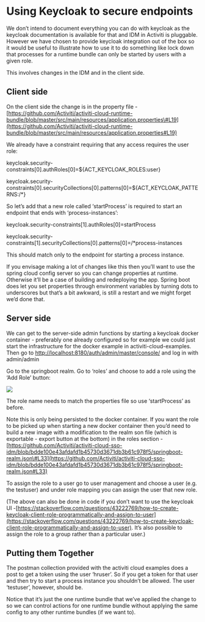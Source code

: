 # **Using Keycloak to secure endpoints**

  


We don’t intend to document everything you can do with keycloak as the keycloak documentation is available for that and IDM in Activiti is pluggable. However we have chosen to provide keycloak integration out of the box so it would be useful to illustrate how to use it to do something like lock down that processes for a runtime bundle can only be started by users with a given role.

This involves changes in the IDM and in the client side.

## Client side

On the client side the change is in the property file -[https://github.com/Activiti/activiti-cloud-runtime-bundle/blob/master/src/main/resources/application.properties\#L19](https://github.com/Activiti/activiti-cloud-runtime-bundle/blob/master/src/main/resources/application.properties#L19)

We already have a constraint requiring that any access requires the user role:



keycloak.security-constraints\[0\].authRoles\[0\]=${ACT\_KEYCLOAK\_ROLES:user}

keycloak.security-constraints\[0\].securityCollections\[0\].patterns\[0\]=${ACT\_KEYCLOAK\_PATTERNS:/\*}  


So let’s add that a new role called ‘startProcess’ is required to start an endpoint that ends with ‘process-instances’:  


keycloak.security-constraints\[1\].authRoles\[0\]=startProcess

keycloak.security-constraints\[1\].securityCollections\[0\].patterns\[0\]=/\*process-instances  


This should match only to the endpoint for starting a process instance.

If you envisage making a lot of changes like this then you’ll want to use the spring cloud config server so you can change properties at runtime. Otherwise it’ll be a case of building and redeploying the app. Spring boot does let you set properties through environment variables by turning dots to underscores but that’s a bit awkward, is still a restart and we might forget we’d done that.

## **Server side**

We can get to the server-side admin functions by starting a keycloak docker container - preferably one already configured so for example we could just start the infrastructure for the docker example in activiti-cloud-examples. Then go to [http://localhost:8180/auth/admin/master/console/](http://localhost:8180/auth/admin/master/console/) and log in with admin/admin

Go to the springboot realm. Go to ‘roles’ and choose to add a role using the ‘Add Role’ button:

![](https://lh5.googleusercontent.com/zU7zW-N9p0VR6YBfEpH4R6az_rol9hS1Zcgsi4mxqD7i_NXCnTnJ0SVXEQ0ENhmP8ZaRJanlos3UPGRuxK9vPjdLAFUkL1hrcdONOWLZrD4QDJbfVVkPZa07IF5YOufy3FwCsBHx)

The role name needs to match the properties file so use ‘startProcess’ as before.

Note this is only being persisted to the docker container. If you want the role to be picked up when starting a new docker container then you’d need to build a new image with a modification to the realm son file \(which is exportable - export button at the bottom\) in the roles section -[https://github.com/Activiti/activiti-cloud-sso-idm/blob/bdde100e43afdafd1b45730d3671db3b61c978f5/springboot-realm.json\#L33](https://github.com/Activiti/activiti-cloud-sso-idm/blob/bdde100e43afdafd1b45730d3671db3b61c978f5/springboot-realm.json#L33)

To assign the role to a user go to user management and choose a user \(e.g. the testuser\) and under role mapping you can assign the user that new role.

\(The above can also be done in code if you don’t want to use the keycloak UI -[https://stackoverflow.com/questions/43222769/how-to-create-keycloak-client-role-programmatically-and-assign-to-user](https://stackoverflow.com/questions/43222769/how-to-create-keycloak-client-role-programmatically-and-assign-to-user). It’s also possible to assign the role to a group rather than a particular user.\)

## Putting them Together

The postman collection provided with the activiti cloud examples does a post to get a token using the user ‘hruser’. So if you get a token for that user and then try to start a process instance you shouldn’t be allowed. The user ‘testuser’, however, should be.

Notice that it’s just the one runtime bundle that we’ve applied the change to so we can control actions for one runtime bundle without applying the same config to any other runtime bundles \(if we want to\).



